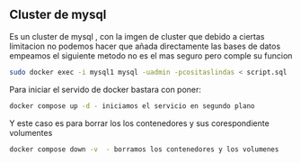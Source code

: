 ## Cluster de mysql
Es un cluster de mysql , con la imgen de cluster que debido a ciertas limitacion no podemos hacer que añada directamente las bases de datos empeamos el siguiente metodo no es el mas seguro pero comple su funcion
```bash
sudo docker exec -i mysql1 mysql -uadmin -pcositaslindas < script.sql
```
Para iniciar el servido de docker bastara con poner:  
```bash
docker compose up -d - iniciamos el servicio en segundo plano
```
Y este caso es para borrar los los contenedores y sus corespondiente volumentes
```bash
docker compose down -v  - borramos los contenedores y los volumenes
```
